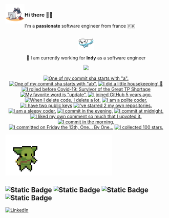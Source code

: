 
<img align="left" src="dogdev.gif" width='60' style="pading: 10px;"/>

### Hi there 🤙🏽

I'm a **passionate** software engineer from france 🇫🇷


<br>

<div align="center">

  <img src="dog.gif" width='50' />

  🔭 I am currently working for **Indy** as a software engineer
  </br>

  <img src="https://github-readme-stats.vercel.app/api?username=HorebZ&count_private=true&show_icons=true&title_color=ff7372&icon_color=6cffd0&text_color=dbdbdb&bg_color=252334&hide_border=TRUE&include_all_commits=true" height='160' />
  </br>
<!--
  <img src="https://github-readme-streak-stats.herokuapp.com?user=HorebZ&theme=nightowl&hide_border=true&background=252334&dates=6CFFD0&ring=FF7372&fire=FF7372&stroke=DBDBDB&currStreakLabel=DBDBDB&currStreakNum=DBDBDB&sideNums=DBDBDB&sideLabels=DBDBDB)](https://git.io/streak-stats" height='151' />
  </br>
-->


<!-- my-badges start -->
<a href="my-badges/a-commit.md"><img src="https://my-badges.github.io/my-badges/a-commit.png" alt="One of my commit sha starts with &quot;a&quot;." title="One of my commit sha starts with &quot;a&quot;." width="56"></a>
<a href="my-badges/ab-commit.md"><img src="https://my-badges.github.io/my-badges/ab-commit.png" alt="One of my commit sha starts with &quot;ab&quot;." title="One of my commit sha starts with &quot;ab&quot;." width="56"></a>
<a href="my-badges/chore-commit.md"><img src="https://my-badges.github.io/my-badges/chore-commit.png" alt="I did a little housekeeping! 🧹" title="I did a little housekeeping! 🧹" width="56"></a>
<a href="my-badges/covid-19.md"><img src="https://my-badges.github.io/my-badges/covid-19.png" alt="I rolled before Covid-19: Survivor of the Great TP Shortage" title="I rolled before Covid-19: Survivor of the Great TP Shortage" width="56"></a>
<a href="my-badges/favorite-word.md"><img src="https://my-badges.github.io/my-badges/favorite-word.png" alt="My favorite word is &quot;update&quot;." title="My favorite word is &quot;update&quot;." width="56"></a>
<a href="my-badges/github-anniversary-5.md"><img src="https://my-badges.github.io/my-badges/github-anniversary-5.png" alt="I joined GitHub 5 years ago." title="I joined GitHub 5 years ago." width="56"></a>
<a href="my-badges/mass-delete-commit.md"><img src="https://my-badges.github.io/my-badges/mass-delete-commit.png" alt="When I delete code, I delete a lot." title="When I delete code, I delete a lot." width="56"></a>
<a href="my-badges/polite-coder.md"><img src="https://my-badges.github.io/my-badges/polite-coder.png" alt="I am a polite coder." title="I am a polite coder." width="56"></a>
<a href="my-badges/public-keys-2.md"><img src="https://my-badges.github.io/my-badges/public-keys-2.png" alt="I have two public keys" title="I have two public keys" width="56"></a>
<a href="my-badges/self-star.md"><img src="https://my-badges.github.io/my-badges/self-star.png" alt="I&apos;ve starred 2 my own repositories." title="I&apos;ve starred 2 my own repositories." width="56"></a>
<a href="my-badges/sleepy-coder.md"><img src="https://my-badges.github.io/my-badges/sleepy-coder.png" alt="I am a sleepy coder." title="I am a sleepy coder." width="56"></a>
<a href="my-badges/evening-commits.md"><img src="https://my-badges.github.io/my-badges/evening-commits.png" alt="I commit in the evening." title="I commit in the evening." width="56"></a>
<a href="my-badges/midnight-commits.md"><img src="https://my-badges.github.io/my-badges/midnight-commits.png" alt="I commit at midnight." title="I commit at midnight." width="56"></a>
<a href="my-badges/self-upvote.md"><img src="https://my-badges.github.io/my-badges/self-upvote.png" alt="I liked my own comment so much that I upvoted it." title="I liked my own comment so much that I upvoted it." width="56"></a>
<a href="my-badges/morning-commits.md"><img src="https://my-badges.github.io/my-badges/morning-commits.png" alt="I commit in the morning." title="I commit in the morning." width="56"></a>
<a href="my-badges/friday-13.md"><img src="https://my-badges.github.io/my-badges/friday-13.png" alt="I committed on Friday the 13th, One… By One…" title="I committed on Friday the 13th, One… By One…" width="56"></a>
<a href="my-badges/stars-100.md"><img src="https://my-badges.github.io/my-badges/stars-100.png" alt="I collected 100 stars." title="I collected 100 stars." width="56"></a>
<!-- my-badges end -->

</div>

![gif][dropped]


![Static Badge](https://img.shields.io/badge/Go-000000?style=for-the-badge&logo=go&logoColor=white)
![Static Badge](https://img.shields.io/badge/Typescript-000000?style=for-the-badge&logo=typescript&logoColor=white)
![Static Badge](https://img.shields.io/badge/Vue.js-000000?style=for-the-badge&logo=vue.js&logoColor=white)
![Static Badge](https://img.shields.io/badge/Python-000000?style=for-the-badge&logo=python&logoColor=white)
---

[![LinkedIn][linkedin-shield]][linkedin-url]

<!-- VARIABLES SECTION -->

[linkedin-shield]: https://img.shields.io/badge/-LinkedIn-black.svg?style=for-the-badge&logo=linkedin&colorB=555555
[linkedin-url]: https://www.linkedin.com/in/horeb-parraud/

[dropped]: ./dropped_orb.gif

<!-- SAVE SECTION

![Horeb's GitHub stats][card]
[![GitHub Streak](https://github-readme-streak-stats.herokuapp.com?user=HorebZ&theme=nightowl&hide_border=true&background=252334&dates=6CFFD0&ring=FF7372&fire=FF7372&stroke=DBDBDB&currStreakLabel=DBDBDB&currStreakNum=DBDBDB&sideNums=DBDBDB&sideLabels=DBDBDB)](https://git.io/streak-stats)
<br>

[foregroundColor]: #0f0d19
[backgroundColor]: #252334
[selectionColor]: #15141d
[borderColor]: #0f0f0f
[red]: #ff7372
[green]: #a7ff70
[yellow]: #ffe875
[blue]: #8de6ff
[cyan]: #6cffd0
[white]: #dbdbdb

[card]: https://github-readme-stats.vercel.app/api?username=HorebZ&count_private=true&hide=contribs,prs,issues&show_icons=true&title_color=ff7372&icon_color=6cffd0&text_color=dbdbdb&bg_color=252334&hide_border=TRUE

<img src="https://github-readme-stats.vercel.app/api/top-langs/?username=HorebZ&title_color=ff7372&icon_color=6cffd0&text_color=dbdbdb&bg_color=252334&hide_border=TRUE" height='365' />
</br>

-->





